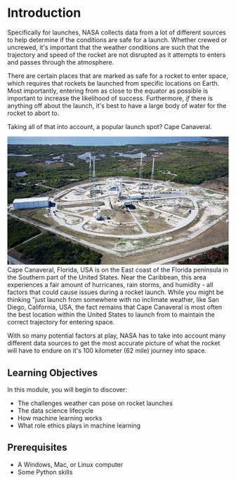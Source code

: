 # Introduction

Specifically for launches, NASA collects data from a lot of different sources to help determine if the conditions are safe for a launch. Whether crewed or uncrewed, it's important that the weather conditions are such that the trajectory and speed of the rocket are not disrupted as it attempts to enters and passes through the atmosphere. 

There are certain places that are marked as safe for a rocket to enter space, which requires that rockets be launched from specific locations on Earth. Most importantly, entering from as close to the equator as possible is important to increase the likelihood of success. Furthermore, *if* there is anything off about the launch, it's best to have a large body of water for the rocket to abort to.

Taking all of that into account, a popular launch spot? Cape Canaveral.

![Cape Canaveral launch site](..\Media\capecanaveral.jpg)
Cape Canaveral, Florida, USA is on the East coast of the Florida peninsula in the Southern part of the United States. Near the Caribbean, this area experiences a fair amount of hurricanes, rain storms, and humidity - all factors that could cause issues during a rocket launch. While you might be thinking "just launch from somewhere with no inclimate weather, like San Diego, California, USA, the fact remains that Cape Canaveral is most often the best location within the United States to launch from to maintain the correct trajectory for entering space. 

With so many potential factors at play, NASA has to take into account many different data sources to get the most accurate picture of what the rocket will have to endure on it's 100 kilometer (62 mile) journey into space.

## Learning Objectives

In this module, you will begin to discover: 

- The challenges weather can pose on rocket launches
- The data science lifecycle
- How machine learning works
- What role ethics plays in machine learning

## Prerequisites

- A Windows, Mac, or Linux computer
- Some Python skills